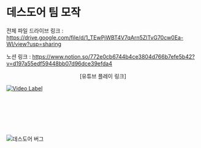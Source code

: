 # 데스도어 팀 모작

전체 파일 드라이브 링크 : https://drive.google.com/file/d/1_TEwPjWBT4V7qArn5ZlTvG70cw0Ea-WI/view?usp=sharing  

노션 링크 : https://www.notion.so/772e0cb6744b4ce3804d766b7efe5b42?v=d197a55edf59448bb07d96dce39efda4
<div align="center">[유튜브 플레이 링크]</div> 

[![Video Label](http://img.youtube.com/vi/QFDUSIE5G-M/0.jpg)](https://youtu.be/QFDUSIE5G-M)  

</br></br></br></br></br>

![데스도어 버그](https://github.com/sangy227/DirectX11_3D_Team/assets/55933570/2b13ff8b-195d-42c4-8d79-b04e887eac95)
